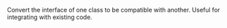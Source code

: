 Convert the interface of one class to be compatible with another. Useful for integrating with existing code.